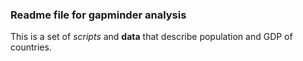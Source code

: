 
### Readme file for gapminder analysis 

This is a set of *scripts* and **data** that describe population and GDP of 
countries.

